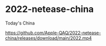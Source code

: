 # 2022-netease-china
Today's China

https://github.com/Apple-QAQ/2022-netease-china/releases/download/main/2022.mp4
